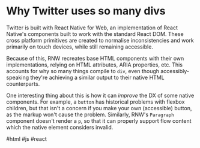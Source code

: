 # Why Twitter uses so many divs

Twitter is built with React Native for Web, an implementation of React Native's components built to work with the standard React DOM. These cross platform primitives are created to normalise inconsistencies and work primarily on touch devices, while still remaining accessible.

Because of this, RNW recreates base HTML components with their own implementations, relying on HTML attributes, ARIA properties, etc. This accounts for why so many things compile to `div`, even though accessibly-speaking they're achieving a similar output to their native HTML counterparts.

One interesting thing about this is how it can _improve_ the DX of some native components. For example, a `button` has historical problems with flexbox children, but that isn't a concern if you make your own (accessible) button, as the markup won't cause the problem. Similarly, RNW's `Paragraph` component doesn't render a `p`, so that it can properly support flow content which the native element considers invalid.

#html
#js
#react